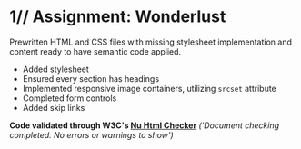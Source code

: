 # 1// Assignment: Wonderlust

Prewritten HTML and CSS files with missing stylesheet implementation and content ready to have semantic code applied.

- Added stylesheet
- Ensured every section has headings
- Implemented responsive image containers, utilizing `srcset` attribute
- Completed form controls
- Added skip links

**Code validated through W3C's [Nu Html Checker]('https://validator.w3.org/nu/#textarea')** *('Document checking completed. No errors or warnings to show')*
